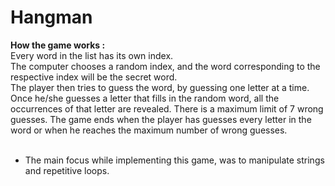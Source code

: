 # Hangman

<b>How the game works :</b> <br>Every word in the list has its own index. <br>The computer chooses a random index, and the word corresponding to the respective index will be the secret word.<br>
The player then tries to guess the word, by guessing one letter at a time. Once he/she guesses a letter that fills in the random word, all the occurrences of that letter are revealed. There is a maximum limit of 7 wrong guesses. The game ends when the player has guesses every letter in the word or when he reaches the maximum number of wrong guesses.<br><br>
- The main focus while implementing this game, was to manipulate strings and repetitive loops.
